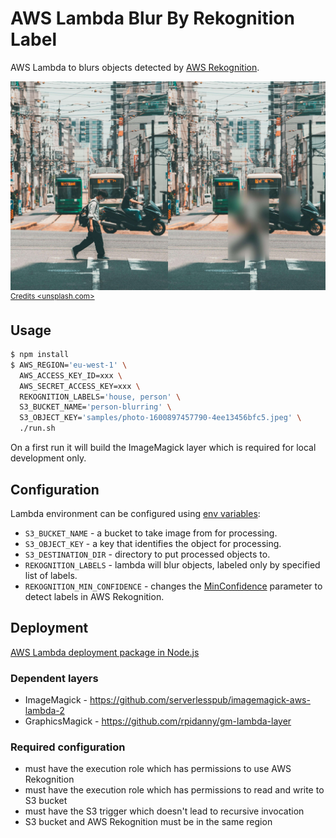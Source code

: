 # AWS Lambda Blur By Rekognition Label

AWS Lambda to blurs objects detected by [AWS Rekognition](https://aws.amazon.com/rekognition/).

![](https://github.com/veelenga/aws-lambda-blur-by-rekognition-label/blob/master/assets/demo.jpeg)
<sup>
 [Credits <unsplash.com>](https://unsplash.com/photos/_dR2NANY4o)
</sup>

## Usage

``` sh
$ npm install
$ AWS_REGION='eu-west-1' \
  AWS_ACCESS_KEY_ID=xxx \
  AWS_SECRET_ACCESS_KEY=xxx \
  REKOGNITION_LABELS='house, person' \
  S3_BUCKET_NAME='person-blurring' \
  S3_OBJECT_KEY='samples/photo-1600897457790-4ee13456bfc5.jpeg' \
  ./run.sh
```

On a first run it will build the ImageMagick layer which is required for local development only.

## Configuration

Lambda environment can be configured using [env variables](https://docs.aws.amazon.com/lambda/latest/dg/configuration-envvars.html):

* `S3_BUCKET_NAME` - a bucket to take image from for processing.
* `S3_OBJECT_KEY` - a key that identifies the object for processing.
* `S3_DESTINATION_DIR` - directory to put processed objects to.
* `REKOGNITION_LABELS` - lambda will blur objects, labeled only by specified list of labels.
* `REKOGNITION_MIN_CONFIDENCE` - changes the [MinConfidence](https://docs.aws.amazon.com/rekognition/latest/dg/API_DetectLabels.html#API_DetectLabels_RequestSyntax) parameter to detect labels in AWS Rekognition.

## Deployment

[AWS Lambda deployment package in Node.js](https://docs.aws.amazon.com/lambda/latest/dg/nodejs-package.html)

### Dependent layers

 * ImageMagick - https://github.com/serverlesspub/imagemagick-aws-lambda-2
 * GraphicsMagick - https://github.com/rpidanny/gm-lambda-layer

### Required configuration

* must have the execution role which has permissions to use AWS Rekognition
* must have the execution role which has permissions to read and write to S3 bucket
* must have the S3 trigger which doesn't lead to recursive invocation
* S3 bucket and AWS Rekognition must be in the same region
